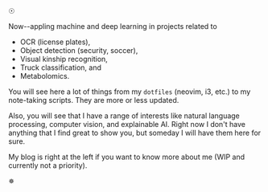 ☉ 

Now--appling machine and deep learning in projects related to
 -  OCR (license plates), 
 -  Object detection (security, soccer),
 -  Visual kinship recognition,
 -  Truck classification, and
 -  Metabolomics.


You will see here a lot of things from my `dotfiles` (neovim, i3, etc.) to my note-taking scripts. They are more or less updated.

Also, you will see that I have a range of interests like natural language processing, computer vision, and explainable AI. Right now I don't have anything that I find great to show you, but someday I will have them here for sure.

My blog is right at the left if you want to know more about me (WIP and currently not a priority).

✵
